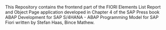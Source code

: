 This Repository contains the frontend part of the FIORI Elements List Report and Object Page application developed in Chapter 4 of the SAP Press book ABAP Development for SAP S/4HANA - ABAP Programming Model for SAP Fiori written by Stefan Haas, Bince Mathew.
